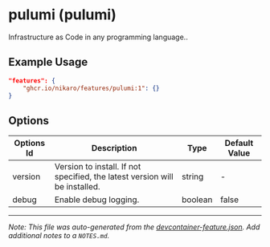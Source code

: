 
# pulumi (pulumi)

Infrastructure as Code in any programming language..

## Example Usage

```json
"features": {
    "ghcr.io/nikaro/features/pulumi:1": {}
}
```

## Options

| Options Id | Description | Type | Default Value |
|-----|-----|-----|-----|
| version | Version to install. If not specified, the latest version will be installed. | string | - |
| debug | Enable debug logging. | boolean | false |



---

_Note: This file was auto-generated from the [devcontainer-feature.json](https://github.com/nikaro/features/blob/main/src/pulumi/devcontainer-feature.json).  Add additional notes to a `NOTES.md`._
